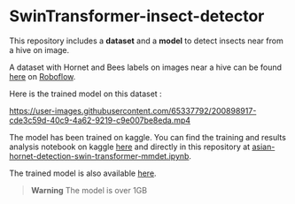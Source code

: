 # SwinTransformer-insect-detector

This repository includes a **dataset** and a **model** to detect insects near from a hive on image.

A dataset with Hornet and Bees labels on images near a hive can be found [here](https://universe.roboflow.com/use-case-asian-hornet-detection/asian-hornet-detection-a6ael) on [Roboflow](https://roboflow.com).

Here is the trained model on this dataset :

https://user-images.githubusercontent.com/65337792/200898917-cde3c59d-40c9-4a62-9219-c9e007be8eda.mp4

The model has been trained on kaggle. You can find the training and results analysis notebook on kaggle [here](https://www.kaggle.com/code/johanmoncouti/asian-hornet-detection-swin-transformer-mmdet) and directly in this repository at [asian-hornet-detection-swin-transformer-mmdet.ipynb](asian-hornet-detection-swin-transformer-mmdet.ipynb).

The trained model is also available [here](https://www.kaggle.com/datasets/johanmoncouti/hornet-detector-model).

> **Warning**
> The model is over 1GB

